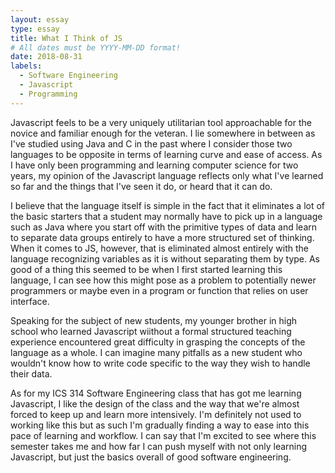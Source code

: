 ```yaml
---
layout: essay
type: essay
title: What I Think of JS
# All dates must be YYYY-MM-DD format!
date: 2018-08-31
labels:
  - Software Engineering
  - Javascript
  - Programming
---
```


Javascript feels to be a very uniquely utilitarian tool approachable for the novice and familiar enough for the veteran. I lie somewhere in between as I've studied using Java and C in the past where I consider those two languages to be opposite in terms of learning curve and ease of access. As I have only been programming and learning computer science for two years, my opinion of the Javascript language reflects only what I've learned so far and the things that I've seen it do, or heard that it can do.

I believe that the language itself is simple in the fact that it eliminates a lot of the basic starters that a student may normally have to pick up in a language such as Java where you start off with the primitive types of data and learn to separate data groups entirely to have a more structured set of thinking. When it comes to JS, however, that is eliminated almost entirely with the language recognizing variables as it is without separating them by type. As good of a thing this seemed to be when I first started learning this language, I can see how this might pose as a problem to potentially newer programmers or maybe even in a program or function that relies on user interface.

Speaking for the subject of new students, my younger brother in high school who learned Javascript wiithout a formal structured teaching experience encountered great difficulty in grasping the concepts of the language as a whole. I can imagine many pitfalls as a new student who wouldn't know how to write code specific to the way they wish to handle their data.

As for my ICS 314 Software Engineering class that has got me learning Javascript, I like the design of the class and the way that we're almost forced to keep up and learn more intensively. I'm definitely not used to working like this but as such I'm gradually finding a way to ease into this pace of learning and workflow. I can say that I'm excited to see where this semester takes me and how far I can push myself with not only learning Javascript, but just the basics overall of good software engineering.
